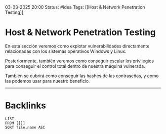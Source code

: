 03-03-2025 20:00
Status: #idea
Tags: [[Host & Network Penetration Testing]]

# Host & Network Penetration Testing

En esta sección veremos como explotar vulnerabilidades directamente relacionadas con los sistemas operativos Windows y Linux.

Posteriormente, también veremos como conseguir escalar los privilegios para conseguir el control total dentro de nuestra máquina vulnerada.

También se cubrirá como conseguir las hashes de las contraseñas, y como las podemos usar para nuestro beneficio.


---
# Backlinks

```dataview
LIST
FROM [[]]
SORT file.name ASC
```
